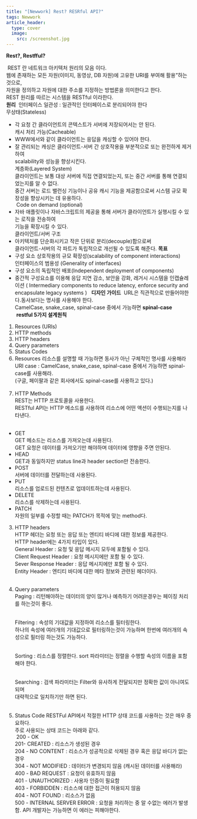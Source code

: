 ```yaml
---
title: "[Newwork] Rest? RESRful API?"
tags: Newwork
article_header:
  type: cover
  image:
    src: /screenshot.jpg
---
```


**Rest?, Restfful?**

​
REST 란 네트워크 아키텍처 원리의 모음 이다.<br/>
웹에 존재하는 모든 자원(이미지, 동영상, DB 자원)에 고유한 URI를 부여해 활용”하는 것으로,<br/> 
자원을 정의하고 자원에 대한 주소를 지정하는 방법론을 의미한다고 한다.<br/>
REST 원리를 따르는 시스템을 RESTful 이라한다.<br/>
​
**원리**
​
인터페이스 일관성 : 일관적인 인터페이스로 분리되어야 한다<br/>
무상태(Stateless)
- 각 요청 간 클라이언트의 콘텍스트가 서버에 저장되어서는 안 된다.<br/>
​
캐시 처리 가능(Cacheable)
- WWW에서와 같이 클라이언트는 응답을 캐싱할 수 있어야 한다.<br/>
- 잘 관리되는 캐싱은 클라이언트-서버 간 상호작용을 부분적으로 또는 완전하게 제거하여 <br/>
  scalability와 성능을 향상시킨다.<br/>
​
계층화(Layered System)<br/>
클라이언트는 보통 대상 서버에 직접 연결되었는지, 또는 중간 서버를 통해 연결되었는지를 알 수 없다.<br/>
중간 서버는 로드 밸런싱 기능이나 공유 캐시 기능을 제공함으로써 시스템 규모 확장성을 향상시키는 데 유용하다.<br/>
​
Code on demand (optional)<br/>
- 자바 애플릿이나 자바스크립트의 제공을 통해 서버가 클라이언트가 실행시킬 수 있는 로직을 전송하여<br/>
  기능을 확장시킬 수 있다.<br/>
​
클라이언트/서버 구조 <br/>
- 아키텍처를 단순화시키고 작은 단위로 분리(decouple)함으로써 <br/>
  클라이언트-서버의 각 파트가 독립적으로 개선될 수 있도록 해준다.
​
**목표**
​
- 구성 요소 상호작용의 규모 확장성(scalability of component interactions)<br/>
인터페이스의 범용성 (Generality of interfaces)<br/>
- 구성 요소의 독립적인 배포(Independent deployment of components)<br/>
- 중간적 구성요소를 이용해 응답 지연 감소, 보안을 강화, 레거시 시스템을 인캡슐레이션 
  ( Intermediary components to reduce latency, enforce security and encapsulate legacy systems ) 
​
​
**디자인 가이드**
​
URL은 직관적으로 만들어야한다.동사보다는 명사를 사용해야 한다.<br/>
CamelCase, snake_case, spinal-case 중에서 가능하면 **spinal-case** <br/>
​
**restful 5가지 설계원칙**
​
1. Resources (URIs)
2. HTTP methods
3. HTTP headers
4. Query parameters
5. Status Codes
​
​
1. Resources
   리소스를 설명할 때 가능하면 동사가 아닌 구체적인 명사를 사용해라
   URI case : CamelCase, snake_case, spinal-case 중에서 가능하면 spinal-case를 사용해라.<br/>
   (구글, 페이팔과 같은 회사에서도 spinal-case를 사용하고 있다.)<br/><br/>
2. HTTP Methods<br/>
   REST는 HTTP 프로토콜을 사용한다. <br/>
   RESTful API는 HTTP 메소드를 사용하여 리소스에 어떤 액션이 수행되는지를 나타낸다.<br/>
​
- GET<br/>
  GET 메소드는 리소스를 가져오는데 사용된다.<br/> 
  GET 요청은 데이터를 가져오기만 해야하며 데이터에 영향을 주면 안된다.<br/>
- HEAD<br/>
  GET과 동일하지만 status line과 header section만 전송한다.<br/>
- POST<br/>
  서버에 데이터를 전달하는데 사용된다.<br/>
- PUT<br/>
  리소스를 업로드된 컨텐츠로 업데이트하는데 사용된다.<br/>
- DELETE<br/>
  리소스를 삭제하는데 사용된다.<br/>
- PATCH<br/>
  자원의 일부를 수정할 때는 PATCH가 목적에 맞는 method다.<br/>
3. HTTP headers<br/>
   HTTP 헤더는 요청 또는 응답 또는 엔티티 바디에 대한 정보를 제공한다.<br/>
   HTTP header에는 4가지 타입이 있다.<br/>
​
General Header : 요청 및 응답 메시지 모두에 포함될 수 있다.<br/>
Client Request Header : 요청 메시지에만 포함 될 수 있다.<br/>
Sever Response Header : 응답 메시지에만 포함 될 수 있다.<br/>
Entity Header : 엔티티 바디에 대한 메타 정보와 관련된 헤더이다.<br/>
​
4. Query parameters<br/>
   Paging : 리턴해야하는 데이터의 양이 많거나 예측하기 어려운경우는 페이징 처리를 하는것이 좋다.<br/><br/>
   
   Filtering : 속성의 기대값을 지정하여 리소스를 필터링한다. <br/>
   하나의 속성에 여러개의 기대값으로 필터링하는것이 가능하며 한번에 여러개의 속성으로 필터링 하는것도 가능하다.<br/><br/>
   
   Sorting : 리소스를 정렬한다. sort 파라미터는 정렬을 수행할 속성의 이름을 포함해야 한다.<br/><br/>
   
   Searching : 검색 파라미터는 Filter와 유사하게 전달되지만 정확한 값이 아니여도 되며<br/>
   대략적으로 일치하기만 하면 된다.<br/><br/>
   
5. Status Code
   RESTFul API에서 적절한 HTTP 상태 코드를 사용하는 것은 매우 중요하다.<br/>
   주로 사용되는 상태 코드는 아래와 같다.<br/>
​
200 - OK<br/>
201- CREATED : 리소스가 생성된 경우<br/>
204 - NO CONTENT : 리소스가 성공적으로 삭제된 경우 혹은 응답 바디가 없는 경우<br/>
304 - NOT MODIFIED : 데이터가 변경되지 않음 (캐시된 데이터를 사용해라)<br/>
400 - BAD REQUEST : 요청이 유효하지 않음<br/>
401 - UNAUTHORIZED : 사용자 인증이 필요함<br/>
403 - FORBIDDEN : 리소스에 대한 접근이 허용되지 않음<br/>
404 - NOT FOUND : 리소스가 없음<br/>
500 - INTERNAL SERVER ERROR : 요청을 처리하는 중 알 수없는 에러가 발생함. API 개발자는 가능하면 이 에러는 피해야한다.<br/>